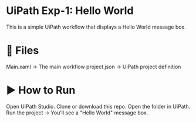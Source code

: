 # UiPath Exp-1: Hello World
This is a simple UiPath workflow that displays a Hello World message box.

# 📂 Files
Main.xaml → The main workflow
project.json → UiPath project definition
# ▶️ How to Run
Open UiPath Studio.
Clone or download this repo.
Open the folder in UiPath.
Run the project → You’ll see a "Hello World" message box.
